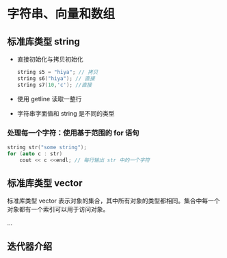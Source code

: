# 字符串、向量和数组

## 标准库类型 string

+ 直接初始化与拷贝初始化

  ```c++
  string s5 = "hiya"; // 拷贝
  string s6("hiya"); // 直接
  string s7(10,'c'); //直接
  ```

+ 使用 getline 读取一整行
+ 字符串字面值和 string 是不同的类型

### 处理每一个字符：使用基于范围的 for 语句

```c++
string str("some string");
for (auto c : str)
    cout << c <<endl; // 每行输出 str 中的一个字符
```

## 标准库类型 vector

标准库类型 vector 表示对象的集合，其中所有对象的类型都相同。集合中每一个对象都有一个索引可以用于访问对象。

...

## 迭代器介绍

